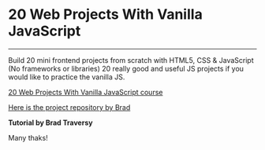 # 20 Web Projects With Vanilla JavaScript
---
Build 20 mini frontend projects from scratch with HTML5, CSS & JavaScript (No frameworks or libraries)
20 really good and useful JS projects if you would like to practice the vanilla JS.

[20 Web Projects With Vanilla JavaScript course](https://www.udemy.com/course/web-projects-with-vanilla-javascript/?src=sac&kw=20+web+vanil "20 web project with vanilla JS")

[Here is the project repository by Brad](https://github.com/bradtraversy/vanillawebprojects)

**Tutorial by Brad Traversy**

Many thaks!
